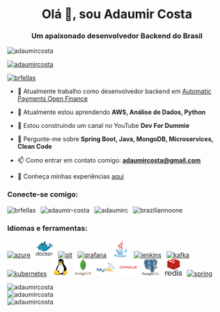 <h1 align="center">Olá 👋, sou Adaumir Costa</h1>
<h3 align="center">Um apaixonado desenvolvedor Backend do Brasil</h3>

<p align="left">
    <img src="https://komarev.com/ghpvc/?username=adaumircosta&label=Profile%20views&color=0e75b6&style=flat" alt="adaumircosta" />
</p>

<p align="left">
    <a href="https://github.com/ryo-ma/github-profile-trophy">
        <img src="https://github-profile-trophy.vercel.app/?username=adaumircosta" alt="adaumircosta" />
    </a>
</p>

<p align="left">
    <a href="https://twitter.com/brfellas" target="blank">
        <img src="https://img.shields.io/twitter/follow/brfellas?logo=twitter&style=for-the-badge" alt="brfellas" />
    </a>
</p>

- 🔭 Atualmente trabalho como desenvolvedor backend em [Automatic Payments Open Finance](https://openfinancebrasil.atlassian.net/wiki/spaces/OF/pages/320144040/Informa+es+T+cnicas+-+SV+Pagamentos+Autom+ticos+-+v1.0.0-rc.4)

- 🌱 Atualmente estou aprendendo **AWS, Análise de Dados, Python**

- 👯 Estou construindo um canal no YouTube **Dev For Dummie**

- 💬 Pergunte-me sobre **Spring Boot, Java, MongoDB, Microservices, Clean Code**

- 📫 Como entrar em contato comigo: **adaumircosta@gmail.com**

- 📄 Conheça minhas experiências [aqui](https://www.linkedin.com/in/adaumir-costa/)

<h3 align="left">Conecte-se comigo:</h3>
<p align="left">
    <a href="https://twitter.com/brfellas" target="_blank" style="text-decoration:none;"><img src="https://raw.githubusercontent.com/rahuldkjain/github-profile-readme-generator/master/src/images/icons/Social/twitter.svg" align="center" alt="brfellas" height="30" width="40"/></a>
    &nbsp
    <a href="https://linkedin.com/in/adaumir-costa/" target="_blank" style="text-decoration:none;"><img src="https://raw.githubusercontent.com/rahuldkjain/github-profile-readme-generator/master/src/images/icons/Social/linked-in-alt.svg" align="center" alt="adaumir-costa" height="30" width="40"/></a>
    &nbsp
    <a href="https://fb.com/adaumirc" target="_blank" style="text-decoration:none;"><img src="https://raw.githubusercontent.com/rahuldkjain/github-profile-readme-generator/master/src/images/icons/Social/facebook.svg" align="center" alt="adaumirc" height="30" width="40"/></a>
    &nbsp
    <a href="https://instagram.com/braziliannoone" target="_blank" style="text-decoration:none;"><img src="https://raw.githubusercontent.com/rahuldkjain/github-profile-readme-generator/master/src/images/icons/Social/instagram.svg" align="center" alt="braziliannoone" height="30" width="40"/></a>
</p>

<h3 align="left">Idiomas e ferramentas:</h3>
<p align="left">
  <a href="https://azure.microsoft.com/en-in/" target="_blank" rel="noreferrer"><img src="https://www.vectorlogo.zone/logos/microsoft_azure/microsoft_azure-icon.svg" alt="azure" width="40" height="40"/></a>
  &nbsp
  <a href="https://www.docker.com/" target="_blank" rel="noreferrer"><img src="https://raw.githubusercontent.com/devicons/devicon/master/icons/docker/docker-original-wordmark.svg" alt="docker" width="40" height="40"/></a>
  &nbsp
  <a href="https://git-scm.com/" target="_blank" rel="noreferrer"><img src="https://www.vectorlogo.zone/logos/git-scm/git-scm-icon.svg" alt="git" width="40" height="40"/></a>
  &nbsp
  <a href="https://grafana.com" target="_blank" rel="noreferrer"><img src="https://www.vectorlogo.zone/logos/grafana/grafana-icon.svg" alt="grafana" width="40" height="40"/></a>
  &nbsp
  <a href="https://www.java.com" target="_blank" rel="noreferrer"><img src="https://raw.githubusercontent.com/devicons/devicon/master/icons/java/java-original.svg" alt="java" width="40" height="40"/></a>
  &nbsp
  <a href="https://www.jenkins.io" target="_blank" rel="noreferrer"><img src="https://www.vectorlogo.zone/logos/jenkins/jenkins-icon.svg" alt="jenkins" width="40" height="40"/></a> 
  &nbsp
  <a href="https://kafka.apache.org/" target="_blank" rel="noreferrer"><img src="https://openwhisk.apache.org/images/icons/icon-kafka-white-trans-tall.png" alt="kafka" width="40" height="40"/></a>
  &nbsp
  <a href="https://kubernetes.io" target="_blank" rel="noreferrer"><img src="https://www.vectorlogo.zone/logos/kubernetes/kubernetes-icon.svg" alt="kubernetes" width="40" height="40"/></a>
  &nbsp
  <a href="https://www.linux.org/" target="_blank" rel="noreferrer"><img src="https://raw.githubusercontent.com/devicons/devicon/master/icons/linux/linux-original.svg" alt="linux" width="40" height="40"/></a>
  &nbsp
  <a href="https://www.mongodb.com/" target="_blank" rel="noreferrer"><img src="https://raw.githubusercontent.com/devicons/devicon/master/icons/mongodb/mongodb-original-wordmark.svg" alt="mongodb" width="40" height="40"/></a>
  &nbsp
  <a href="https://www.mysql.com/" target="_blank" rel="noreferrer"><img src="https://raw.githubusercontent.com/devicons/devicon/master/icons/mysql/mysql-original-wordmark.svg" alt="mysql" width="40" height="40"/></a>
  &nbsp
  <a href="https://www.oracle.com/" target="_blank" rel="noreferrer"><img src="https://raw.githubusercontent.com/devicons/devicon/master/icons/oracle/oracle-original.svg" alt="oracle" width="40" height="40"/></a>
  &nbsp
  <a href="https://www.postgresql.org" target="_blank" rel="noreferrer"> <img src="https://raw.githubusercontent.com/devicons/devicon/master/icons/postgresql/postgresql-original-wordmark.svg" alt="postgresql" width="40" height="40"/></a>
  &nbsp
  <a href="https://redis.io" target="_blank" rel="noreferrer"> <img src="https://raw.githubusercontent.com/devicons/devicon/master/icons/redis/redis-original-wordmark.svg" alt="redis" width="40" height="40"/></a>
  &nbsp
  <a href="https://spring.io/" target="_blank" rel="noreferrer"> <img src="https://www.vectorlogo.zone/logos/springio/springio-icon.svg" alt="spring" width="40" height="40"/></a>
</p>
<div class="block sm:flex sm:justify-center sm:items-start">
        <div class="text-center mx-4 mb-4">
                <img src="https://github-readme-stats.vercel.app/api/top-langs?username=adaumircosta&amp;show_icons=true&amp;locale=en&amp;layout=compact" alt="adaumircosta">
        </div>
        <div class="text-center mx-4 mb-4">
                <img src="https://github-readme-stats.vercel.app/api?username=adaumircosta&amp;show_icons=true&amp;locale=en" alt="adaumircosta">
        </div>
        <div class="text-center mx-4 mb-4">
                <img src="https://github-readme-streak-stats.herokuapp.com/?user=adaumircosta&amp;" alt="adaumircosta">
        </div>
</div>
